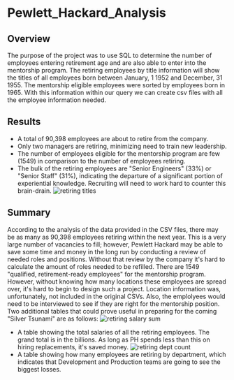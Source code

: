 # Pewlett_Hackard_Analysis
## Overview
The purpose of the project was to use SQL to determine the number of employees entering retirement age and are also able to enter into the mentorship program. The retiring employees by title information will show the titles of all employees born between January, 1 1952 and December, 31 1955. The mentorship eligible employees were sorted by employees born in 1965. With this information within our query we can create csv files with all the employee information needed.
## Results
- A total of 90,398 employees are about to retire from the company.
- Only two managers are retiring, minimizing need to train new leadership.
- The number of employees eligible for the mentorship program are few (1549) in comparison to the number of employees retiring.
- The bulk of the retiring employees are "Senior Engineers" (33%) or "Senior Staff" (31%), indicating the departure of a significant portion of experiential knowledge. Recruiting will need to work hard to counter this brain-drain.
![retiring titles](https://user-images.githubusercontent.com/110861876/192389076-abaca8e7-e2b0-4283-839b-5c8bf80e16b5.png)
## Summary
According to the analysis of the data provided in the CSV files, there may be as many as 90,398 employees retiring within the next year. This is a very large number of vacancies to fill; however, Pewlett Hackard may be able to save some time and money in the long run by conducting a review of needed roles and positions. Without that review by the company it's hard to calculate the amount of roles needed to be refilled.
There are 1549 "qualified, retirement-ready employees" for the mentorship program. However, without knowing how many locations these employees are spread over, it's hard to begin to design such a project. Location information was, unfortunately, not included in the original CSVs. Also, the emplolyees would need to be interviewed to see if they are right for the mentorship position.
Two additional tables that could prove useful in preparing for the coming "Silver Tsunami" are as follows:
![retiring salary sum](https://user-images.githubusercontent.com/110861876/192391092-e9a7bf07-b258-4ff2-8c52-88402404903e.png)
- A table showing the total salaries of all the retiring employees. The grand total is in the billions. As long as PH spends less than this on hiring replacements, it's saved money.
![retiring dept count](https://user-images.githubusercontent.com/110861876/192391161-328e5c3f-62d0-4d65-93fe-d3e8bf852e51.png)
- A table showing how many employees are retiring by department, which indicates that Development and Production teams are going to see the biggest losses.
